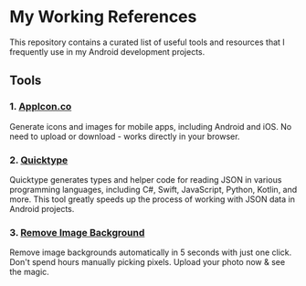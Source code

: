 # My Working References

This repository contains a curated list of useful tools and resources that I frequently use in my Android development projects.

## Tools

### 1. [AppIcon.co](https://www.appicon.co/#image-sets)
Generate icons and images for mobile apps, including Android and iOS. No need to upload or download - works directly in your browser.

### 2. [Quicktype](https://app.quicktype.io/)
Quicktype generates types and helper code for reading JSON in various programming languages, including C#, Swift, JavaScript, Python, Kotlin, and more. This tool greatly speeds up the process of working with JSON data in Android projects.

### 3. [Remove Image Background](https://www.remove.bg/)
Remove image backgrounds automatically in 5 seconds with just one click. Don't spend hours manually picking pixels. Upload your photo now & see the magic.


